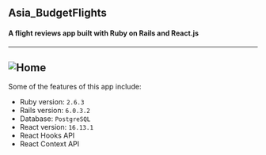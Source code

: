 ## Asia_BudgetFlights
#### A flight reviews app built with Ruby on Rails and React.js

---
![Home](https://i.imgur.com/mIxmPBW.png)
---
Some of the features of this app include:

* Ruby version: `2.6.3`
* Rails version: `6.0.3.2`
* Database: `PostgreSQL`
* React version: `16.13.1`
* React Hooks API
* React Context API